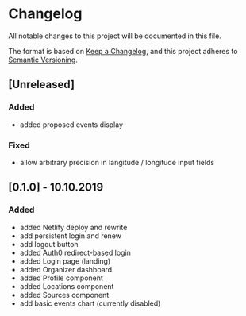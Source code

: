 # Changelog
All notable changes to this project will be documented in this file.

The format is based on [Keep a Changelog](https://keepachangelog.com/en/1.0.0/),
and this project adheres to [Semantic Versioning](https://semver.org/spec/v2.0.0.html).

## [Unreleased]
### Added
- added proposed events display

### Fixed
- allow arbitrary precision in langitude / longitude input fields

## [0.1.0] - 10.10.2019
### Added
- added Netlify deploy and rewrite
- add persistent login and renew
- add logout button
- added Auth0 redirect-based login
- added Login page (landing)
- added Organizer dashboard
- added Profile component
- added Locations component
- added Sources component
- add basic events chart (currently disabled)
